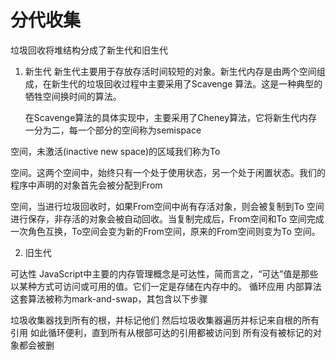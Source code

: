 # 分代收集
垃圾回收将堆结构分成了新生代和旧生代
1. 新生代
    新生代主要用于存放存活时间较短的对象。新生代内存是由两个空间组成，在新生代的垃圾回收过程中主要采用了Scavenge
算法。这是一种典型的牺牲空间换时间的算法。

    在Scavenge算法的具体实现中，主要采用了Cheney算法，它将新生代内存一分为二，每一个部分的空间称为semispace


空间，未激活(inactive new space)的区域我们称为To

空间。这两个空间中，始终只有一个处于使用状态，另一个处于闲置状态。我们的程序中声明的对象首先会被分配到From

空间，当进行垃圾回收时，如果From空间中尚有存活对象，则会被复制到To
空间进行保存，非存活的对象会被自动回收。当复制完成后，From空间和To
空间完成一次角色互换，To空间会变为新的From空间，原来的From空间则变为To
空间。

2. 旧生代

可达性
JavaScript中主要的内存管理概念是可达性，简而言之，“可达”值是那些以某种方式可访问或可用的值。它们一定是存储在内存中的。
循环应用
内部算法
这套算法被称为mark-and-swap，其包含以下步骤

垃圾收集器找到所有的根，并标记他们
然后垃圾收集器遍历并标记来自根的所有引用
如此循环便利，直到所有从根部可达的引用都被访问到
所有没有被标记的对象都会被删